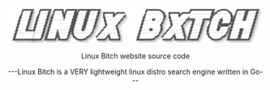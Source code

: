 ![](https://github.com/nickmancari/linux_bxtch/blob/master/images/Logo2.png)


<p align='center'> Linux Bitch website source code </p>

<p align='center'> ---Linux Bitch is a VERY lightweight linux distro search engine written in Go--- </p>

